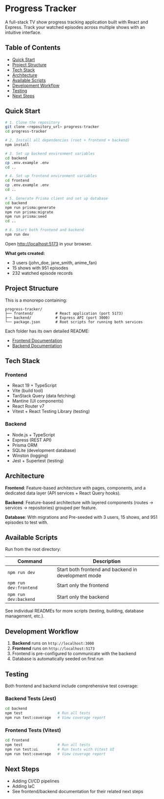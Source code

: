 # Progress Tracker

A full-stack TV show progress tracking application built with React and Express. Track your watched episodes across multiple shows with an intuitive interface.

## Table of Contents

- [Quick Start](#quick-start)
- [Project Structure](#project-structure)
- [Tech Stack](#tech-stack)
- [Architecture](#architecture)
- [Available Scripts](#available-scripts)
- [Development Workflow](#development-workflow)
- [Testing](#testing)
- [Next Steps](#next-steps)

## Quick Start

```bash
# 1. Clone the repository
git clone <repository_url> progress-tracker
cd progress-tracker

# 2. Install all dependencies (root + frontend + backend)
npm install

# 3. Set up backend environment variables
cd backend
cp .env.example .env
cd ..

# 4. Set up frontend environment variables
cd frontend
cp .env.example .env
cd ..

# 5. Generate Prisma client and set up database
cd backend
npm run prisma:generate
npm run prisma:migrate
npm run prisma:seed
cd ..

# 6. Start both frontend and backend
npm run dev
```

Open [http://localhost:5173](http://localhost:5173) in your browser.

**What gets created:**
- 3 users (john_doe, jane_smith, anime_fan)
- 15 shows with 951 episodes
- 232 watched episode records

## Project Structure

This is a monorepo containing:

```
progress-tracker/
├── frontend/          # React application (port 5173)
├── backend/           # Express API (port 3000)
└── package.json       # Root scripts for running both services
```

Each folder has its own detailed README:
- [Frontend Documentation](./frontend/README.md)
- [Backend Documentation](./backend/README.md)

## Tech Stack

### Frontend
- React 19 + TypeScript
- Vite (build tool)
- TanStack Query (data fetching)
- Mantine (UI components)
- React Router v7
- Vitest + React Testing Library (testing)

### Backend
- Node.js + TypeScript
- Express (REST API)
- Prisma ORM
- SQLite (development database)
- Winston (logging)
- Jest + Supertest (testing)

## Architecture

**Frontend**: Feature-based architecture with pages, components, and a dedicated data layer (API services + React Query hooks).

**Backend**: Feature-based architecture with layered components (routes → services → repositories) grouped per feature.

**Database**: With migrations and Pre-seeded with 3 users, 15 shows, and 951 episodes to test with.

## Available Scripts

Run from the root directory:

| Command | Description |
|---------|-------------|
| `npm run dev` | Start both frontend and backend in development mode |
| `npm run dev:frontend` | Start only the frontend |
| `npm run dev:backend` | Start only the backend |

See individual READMEs for more scripts (testing, building, database management, etc.).

## Development Workflow

1. **Backend** runs on `http://localhost:3000`
2. **Frontend** runs on `http://localhost:5173`
3. Frontend is pre-configured to communicate with the backend
4. Database is automatically seeded on first run

## Testing

Both frontend and backend include comprehensive test coverage:

### Backend Tests (Jest)

```bash
cd backend
npm test                # Run all tests
npm run test:coverage   # View coverage report
```

### Frontend Tests (Vitest)

```bash
cd frontend
npm test                # Run all tests
npm run test:ui         # Run tests with Vitest UI
npm run test:coverage   # View coverage report
```

## Next Steps

- Adding CI/CD pipelines
- Adding IaC
- See frontend/backend documentation for their related next steps
